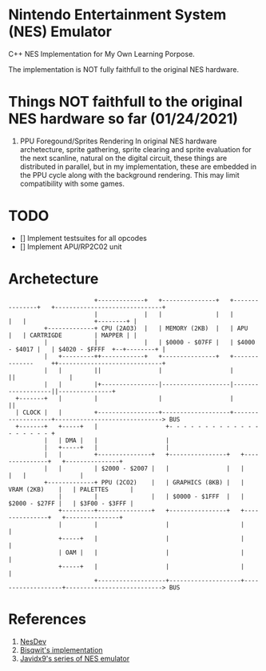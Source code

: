 # Nintendo Entertainment System (NES) Emulator

C++ NES Implementation for My Own Learning Porpose.

The implementation is NOT fully faithfull to the original NES hardware.

# Things NOT faithfull to the original NES hardware so far (01/24/2021)

1. PPU Foregound/Sprites Rendering
 In original NES hardware archetecture, sprite gathering, sprite clearing and sprite evaluation for the next scanline,
natural on the digital circuit, these things are distributed in parallel, but in my implementation, these are embedded
in the PPU cycle along with the background rendering. This may limit compatibility with some games.

# TODO

 - [] Implement testsuites for all opcodes
 - [] Implement APU/RP2C02 unit

# Archetecture

```
                        +-------------+   +---------------+   +---------------+   +------------------------------+
                        |             |   |               |   |               |   |                   +--------+ |
          +-------------+ CPU (2AO3)  |   | MEMORY (2KB)  |   | APU           |   | CARTRIGDE         | MAPPER | |
          |             |             |   | $0000 - $07FF |   | $4000 - $4017 |   | $4020 - $FFFF  +--+--------+ |
          |   +---------++------------+   +---------------+   +--------------     ++-----------------------------+
          |   |         ||                |                   |                   ||               |
          |   |         |+----------------|-------------------|-------------------||---------------+
  +-------+   |         |                 |                   |                   ||
  | CLOCK |   |         +-----------------+-------------------+-------------------+------------------------------> BUS
  +-------+   +-----+   |                   +- - - - - - - - - - - - - - - - - - - +
          |   | DMA |   |                   |
          |   +-----+   |                   |
          |   |         +---------------+   +----------------+   +---------------+   +---------------+
          |   |         | $2000 - $2007 |   |                |   |               |   |               |
          +-------------+ PPU (2CO2)    |   | GRAPHICS (8KB) |   | VRAM (2KB)    |   | PALETTES      |
              |         |               |   | $0000 - $1FFF  |   | $2000 - $27FF |   | $3F00 - $3FFF |
              +---------+---------------+   +----------------+   +---------------+   +---------------+
              |         |                   |                    |                   |
              +-----+   |                   |                    |                   |
              | OAM |   |                   |                    |                   |
              +-----+   |                   |                    |                   |
                        +-------------------+--------------------+-------------------+---------------------------> BUS
```

# References

1. [NesDev](http://nesdev.com/)
2. [Bisqwit's implementation](https://bisqwit.iki.fi/jutut/kuvat/programming_examples/nesemu1/)
3. [Javidx9's series of NES emulator](https://www.youtube.com/watch?v=F8kx56OZQhg)

